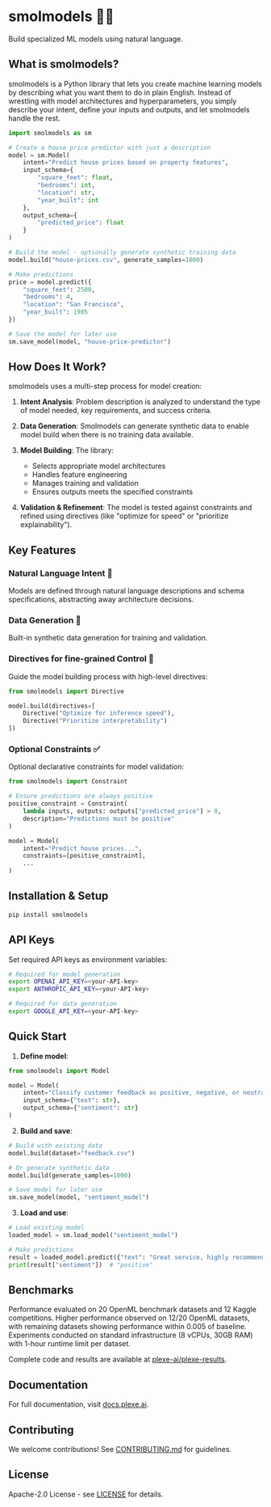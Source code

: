 # smolmodels 🤖✨

Build specialized ML models using natural language.

## What is smolmodels?

smolmodels is a Python library that lets you create machine learning models by describing what you want them to do in plain English. Instead of wrestling with model architectures and hyperparameters, you simply describe your intent, define your inputs and outputs, and let smolmodels handle the rest.

```python
import smolmodels as sm

# Create a house price predictor with just a description
model = sm.Model(
    intent="Predict house prices based on property features",
    input_schema={
        "square_feet": float,
        "bedrooms": int,
        "location": str,
        "year_built": int
    },
    output_schema={
        "predicted_price": float
    }
)

# Build the model - optionally generate synthetic training data
model.build("house-prices.csv", generate_samples=1000)

# Make predictions
price = model.predict({
    "square_feet": 2500,
    "bedrooms": 4,
    "location": "San Francisco",
    "year_built": 1985
})

# Save the model for later use
sm.save_model(model, "house-price-predictor")
```

## How Does It Work?

smolmodels uses a multi-step process for model creation:

1. **Intent Analysis**: Problem description is analyzed to understand the type of model needed, key requirements, and success criteria.

2. **Data Generation**:  Smolmodels can generate synthetic data to enable model build when there is no training data available.

3. **Model Building**: The library:
   - Selects appropriate model architectures
   - Handles feature engineering
   - Manages training and validation
   - Ensures outputs meets the specified constraints

4. **Validation & Refinement**: The model is tested against constraints and refined using directives (like "optimize for speed" or "prioritize explainability").

## Key Features

### Natural Language Intent 📝
Models are defined through natural language descriptions and schema specifications, abstracting away architecture decisions.

### Data Generation 🎲
Built-in synthetic data generation for training and validation.

### Directives for fine-grained Control 🎯
Guide the model building process with high-level directives:
```python
from smolmodels import Directive

model.build(directives=[
    Directive("Optimize for inference speed"),
    Directive("Prioritize interpretability")
])
```

### Optional Constraints ✅
Optional declarative constraints for model validation:
```python
from smolmodels import Constraint

# Ensure predictions are always positive
positive_constraint = Constraint(
    lambda inputs, outputs: outputs["predicted_price"] > 0,
    description="Predictions must be positive"
)

model = Model(
    intent="Predict house prices...",
    constraints=[positive_constraint],
    ...
)
```

## Installation & Setup

```bash
pip install smolmodels
```

## API Keys

Set required API keys as environment variables:

```bash
# Required for model generation
export OPENAI_API_KEY=<your-API-key>
export ANTHROPIC_API_KEY=<your-API-key>

# Required for data generation
export GOOGLE_API_KEY=<your-API-key>
```

## Quick Start

1. **Define model**:
```python
from smolmodels import Model

model = Model(
    intent="Classify customer feedback as positive, negative, or neutral",
    input_schema={"text": str},
    output_schema={"sentiment": str}
)
```

2. **Build and save**:
```python
# Build with existing data
model.build(dataset="feedback.csv")

# Or generate synthetic data
model.build(generate_samples=1000)

# Save model for later use
sm.save_model(model, "sentiment_model")
```

3. **Load and use**:
```python
# Load existing model
loaded_model = sm.load_model("sentiment_model")

# Make predictions
result = loaded_model.predict({"text": "Great service, highly recommend!"})
print(result["sentiment"])  # "positive"
```

## Benchmarks

Performance evaluated on 20 OpenML benchmark datasets and 12 Kaggle competitions. Higher performance observed on 12/20 OpenML datasets, with remaining datasets showing performance within 0.005 of baseline. Experiments conducted on standard infrastructure (8 vCPUs, 30GB RAM) with 1-hour runtime limit per dataset.

Complete code and results are available at [plexe-ai/plexe-results](https://github.com/plexe-ai/plexe-results).

## Documentation

For full documentation, visit [docs.plexe.ai](https://docs.plexe.ai).

## Contributing

We welcome contributions! See [CONTRIBUTING.md](CONTRIBUTING.md) for guidelines.

## License

Apache-2.0 License - see [LICENSE](LICENSE) for details.
